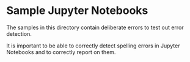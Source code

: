 # Sample Jupyter Notebooks

The samples in this directory contain deliberate errors to test out error detection.

It is important to be able to correctly detect spelling errors in Jupyter Notebooks and to correctly report on them.
